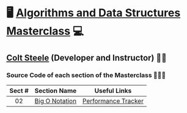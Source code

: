 # 🖥️ [Algorithms and Data Structures Masterclass](https://www.udemy.com/course/js-algorithms-and-data-structures-masterclass) 💻

## [Colt Steele](https://www.linkedin.com/in/coltsteele) (Developer and Instructor) 👨‍🏫

### Source Code of each section of the Masterclass 👨🏽‍💻

| Sect # |                                Section Name                                 |                            Useful Links                                |
| :----: | :-------------------------------------------------------------------------: | :--------------------------------------------------------------------: |
|   02   | [Big O Notation](https://github.com/ajfm88/dsa/tree/main/02-big-o-notation) |[Performance Tracker](https://rithmschool.github.io/function-timer-demo)|
